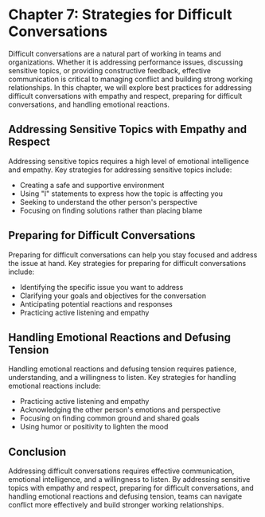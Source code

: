 Chapter 7: Strategies for Difficult Conversations
=================================================

Difficult conversations are a natural part of working in teams and organizations. Whether it is addressing performance issues, discussing sensitive topics, or providing constructive feedback, effective communication is critical to managing conflict and building strong working relationships. In this chapter, we will explore best practices for addressing difficult conversations with empathy and respect, preparing for difficult conversations, and handling emotional reactions.

Addressing Sensitive Topics with Empathy and Respect
----------------------------------------------------

Addressing sensitive topics requires a high level of emotional intelligence and empathy. Key strategies for addressing sensitive topics include:

* Creating a safe and supportive environment
* Using "I" statements to express how the topic is affecting you
* Seeking to understand the other person's perspective
* Focusing on finding solutions rather than placing blame

Preparing for Difficult Conversations
-------------------------------------

Preparing for difficult conversations can help you stay focused and address the issue at hand. Key strategies for preparing for difficult conversations include:

* Identifying the specific issue you want to address
* Clarifying your goals and objectives for the conversation
* Anticipating potential reactions and responses
* Practicing active listening and empathy

Handling Emotional Reactions and Defusing Tension
-------------------------------------------------

Handling emotional reactions and defusing tension requires patience, understanding, and a willingness to listen. Key strategies for handling emotional reactions include:

* Practicing active listening and empathy
* Acknowledging the other person's emotions and perspective
* Focusing on finding common ground and shared goals
* Using humor or positivity to lighten the mood

Conclusion
----------

Addressing difficult conversations requires effective communication, emotional intelligence, and a willingness to listen. By addressing sensitive topics with empathy and respect, preparing for difficult conversations, and handling emotional reactions and defusing tension, teams can navigate conflict more effectively and build stronger working relationships.
